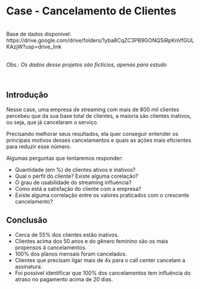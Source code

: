 # Case - Cancelamento de Clientes
<br>
Base de dados disponível: https://drive.google.com/drive/folders/1yba8CqZC3PB9GONQSiRpKnVfGULKAzjW?usp=drive_link
<br>
<br>

_Obs.: Os dados desse projetos são fictícios, apenas para estudo_ 

<br>

## Introdução 

Nesse case, uma empresa de streaming com mais de 800 mil clientes percebeu que da sua base total de clientes, a maioria são clientes inativos, ou seja, que já cancelaram o serviço.

Precisando melhorar seus resultados, ela quer conseguir entender os principais motivos desses cancelamentos e quais as ações mais eficientes para reduzir esse número.

Algumas perguntas que tentaremos responder:

 *  Quantidade (em %) de clientes ativos e inativos?
 *  Qual o perfil do cliente? Existe alguma corelação? 
 *  O grau de usabilidade do streaming influencia? 
 *  Como está a satisfação do cliente com a empresa? 
 *  Existe alguma correlação entre os valores praticados com o crescente cancelamento?


## Conclusão

*  Cerca de 55% dos clientes estão inativos.
*  Clientes acima dos 50 anos e do gênero feminino são os mais propensos à cancelamentos.
*  100% dos planos mensais foram cancelados.
*  Clientes que precisam ligar mais de 4x para o call center cancelam a assinatura.
*  Foi possível identificar que 100% dos cancelamentos tem influência do atraso no pagamento acima de 20 dias. 
